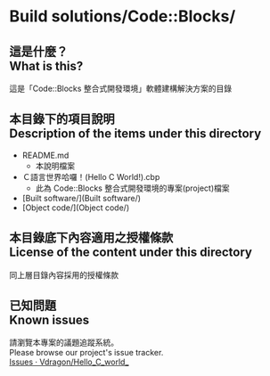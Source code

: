 # Build solutions/Code::Blocks/
## 這是什麼？<br />What is this?
這是「Code::Blocks 整合式開發環境」軟體建構解決方案的目錄

## 本目錄下的項目說明<br />Description of the items under this directory
* README.md
	* 本說明檔案
* Ｃ語言世界哈囉！(Hello C World!).cbp
	* 此為 Code::Blocks 整合式開發環境的專案(project)檔案
* [Built software/](Built software/)
* [Object code/](Object code/)

## 本目錄底下內容適用之授權條款<br />License of the content under this directory
同上層目錄內容採用的授權條款

## 已知問題<br />Known issues
請瀏覽本專案的議題追蹤系統。  
Please browse our project's issue tracker.  
[Issues · Vdragon/Hello_C_world_](https://github.com/Vdragon/Hello_C_world_/issues)